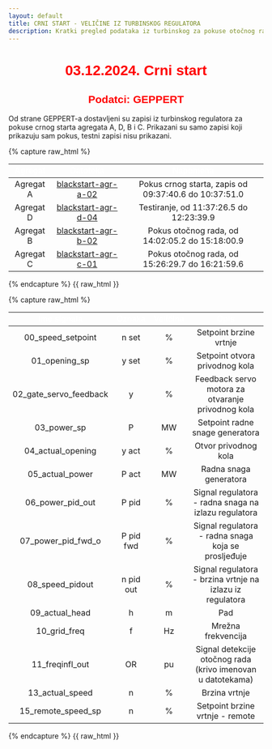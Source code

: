 ```yaml
---
layout: default
title: CRNI START - VELIČINE IZ TURBINSKOG REGULATORA
description: Kratki pregled podataka iz turbinskog za pokuse otočnog rada u HE Zakučac
---
```



<h1 style="text-align: center; font-family: Helvetica; color: red">03.12.2024. Crni start</h1>

<h2 style="text-align: center; font-family: Helvetica; color: red">Podatci: GEPPERT</h2>

Od strane GEPPERT-a dostavljeni su zapisi iz turbinskog regulatora za pokuse crnog starta agregata A, D, B i C.
Prikazani su samo zapisi koji prikazuju sam pokus, testni zapisi nisu prikazani. 

{% capture raw_html %}
<table>
    <thead>
        <tr>
            <th style="text-align:center; font-family: Helvetica; color: white">Agregat</th>
            <th style="text-align:center; font-family: Helvetica; color: white">Datoteka</th>
            <th style="text-align:center; font-family: Helvetica; color: white">Napomena</th>
        </tr>
    </thead>
    <tbody>
        <tr>
            <td style="text-align:center">Agregat A</td>
            <td style="text-align:center"><a href="{{ site.baseurl }}/blackstart-agr-a-02/">blackstart-agr-a-02</a></td>
            <td style="text-align:center">Pokus crnog starta, zapis od 09:37:40.6 do 10:37:51.0</td>
        </tr>
        <tr>
            <td style="text-align:center">Agregat D</td>
            <td style="text-align:center"><a href="{{ site.baseurl }}/blackstart-agr-d-04/">blackstart-agr-d-04</a></td>
            <td style="text-align:center">Testiranje, od 11:37:26.5 do 12:23:39.9</td>
        </tr>
        <tr>
            <td style="text-align:center">Agregat B</td>
            <td style="text-align:center"><a href="{{ site.baseurl }}/blackstart-agr-b-02/">blackstart-agr-b-02</a></td>
            <td style="text-align:center">Pokus otočnog rada, od 14:02:05.2 do 15:18:00.9</td>
        </tr> 
        <tr>
            <td style="text-align:center">Agregat C</td>
            <td style="text-align:center"><a href="{{ site.baseurl }}/blackstart-agr-c-01/">blackstart-agr-c-01</a></td>
            <td style="text-align:center">Pokus otočnog rada, od 15:26:29.7 do 16:21:59.6</td>
        </tr>        
    </tbody>
</table>
{% endcapture %}
{{ raw_html }}


{% capture raw_html %}
<table>
    <thead>
        <tr>
            <th style="text-align:center; font-family: Helvetica; color: white">Ime signala</th>
            <th style="text-align:center; font-family: Helvetica; color: white">Oznaka</th>
            <th style="text-align:center; font-family: Helvetica; color: white">Veličina</th>
            <th style="text-align:center; font-family: Helvetica; color: white">Opis</th>
        </tr>
    </thead>
    <tbody>
        <tr>
            <td style="text-align:center">00_speed_setpoint</td>
            <td style="text-align:center">n set</td>
            <td style="text-align:center">%</td>
            <td style="text-align:center">Setpoint brzine vrtnje</td>
        </tr>
        <tr>
            <td style="text-align:center">01_opening_sp</td>
            <td style="text-align:center">y set</td>
            <td style="text-align:center">%</td>
            <td style="text-align:center">Setpoint otvora privodnog kola</td>
        </tr>
        <tr>
            <td style="text-align:center">02_gate_servo_feedback</td>
            <td style="text-align:center">y</td>
            <td style="text-align:center">%</td>
            <td style="text-align:center">Feedback servo motora za otvaranje privodnog kola</td>
        </tr>
        <tr>
            <td style="text-align:center">03_power_sp</td>
            <td style="text-align:center">P</td>
            <td style="text-align:center">MW</td>
            <td style="text-align:center">Setpoint radne snage generatora</td>
        </tr>
        <tr>
            <td style="text-align:center">04_actual_opening</td>
            <td style="text-align:center">y act</td>
            <td style="text-align:center">%</td>
            <td style="text-align:center">Otvor privodnog kola</td>
        </tr>
        <tr>
            <td style="text-align:center">05_actual_power</td>
            <td style="text-align:center">P act</td>
            <td style="text-align:center">MW</td>
            <td style="text-align:center">Radna snaga generatora</td>
        </tr>
        <tr>
            <td style="text-align:center">06_power_pid_out</td>
            <td style="text-align:center">P pid</td>
            <td style="text-align:center">%</td>
            <td style="text-align:center">Signal regulatora - radna snaga na izlazu regulatora</td>
        </tr>
        <tr>
            <td style="text-align:center">07_power_pid_fwd_o</td>
            <td style="text-align:center">P pid fwd</td>
            <td style="text-align:center">%</td>
            <td style="text-align:center">Signal regulatora - radna snaga koja se prosljeđuje</td>
        </tr>
        <tr>
            <td style="text-align:center">08_speed_pidout</td>
            <td style="text-align:center">n pid out</td>
            <td style="text-align:center">%</td>
            <td style="text-align:center">Signal regulatora - brzina vrtnje na izlazu iz regulatora</td>
        </tr>
        <tr>
            <td style="text-align:center">09_actual_head</td>
            <td style="text-align:center">h</td>
            <td style="text-align:center">m</td>
            <td style="text-align:center">Pad</td>
        </tr>
        <tr>
            <td style="text-align:center">10_grid_freq</td>
            <td style="text-align:center">f</td>
            <td style="text-align:center">Hz</td>
            <td style="text-align:center">Mrežna frekvencija</td>
        </tr>
        <tr>
            <td style="text-align:center">11_freqinfl_out</td>
            <td style="text-align:center">OR</td>
            <td style="text-align:center">pu</td>
            <td style="text-align:center">Signal detekcije otočnog rada (krivo imenovan u datotekama)</td>
        </tr>
        <tr>
            <td style="text-align:center">13_actual_speed</td>
            <td style="text-align:center">n</td>
            <td style="text-align:center">%</td>
            <td style="text-align:center">Brzina vrtnje</td>
        </tr>
        <tr>
            <td style="text-align:center">15_remote_speed_sp</td>
            <td style="text-align:center">n</td>
            <td style="text-align:center">%</td>
            <td style="text-align:center">Setpoint brzine vrtnje - remote</td>
        </tr>
    </tbody>
</table>
{% endcapture %}
{{ raw_html }}
